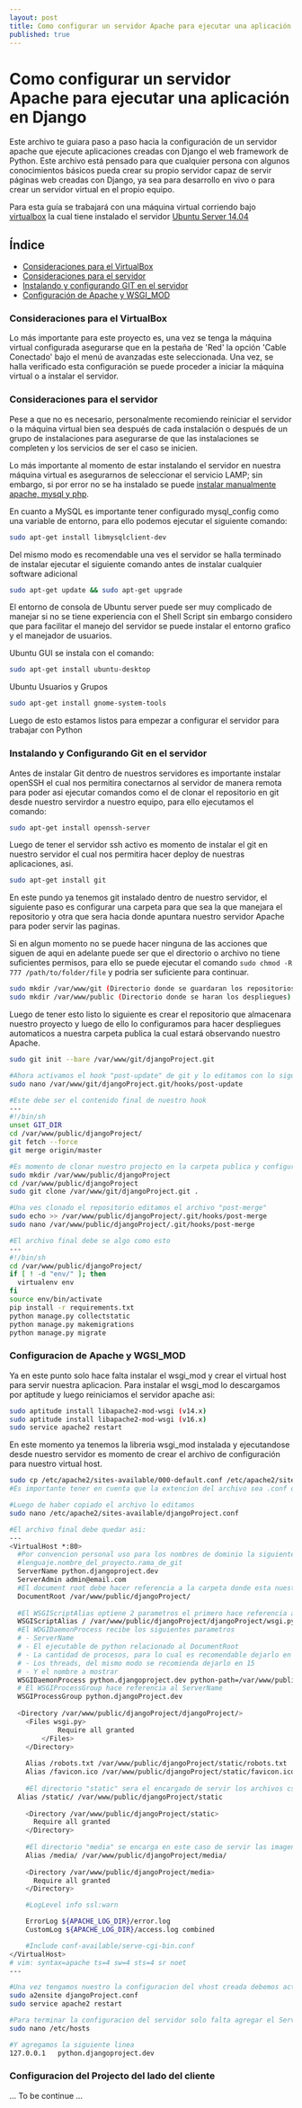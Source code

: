 ```yaml
---
layout: post
title: Como configurar un servidor Apache para ejecutar una aplicación en Django
published: true
---
```


# Como configurar un servidor Apache para ejecutar una aplicación en Django

Este archivo te guiara paso a paso hacia la configuración de un servidor apache que ejecute aplicaciones creadas con Django el web framework de Python. Este archivo está pensado para que cualquier persona con algunos conocimientos básicos pueda crear su propio servidor capaz de servir páginas web creadas con Django, ya sea para desarrollo en vivo o para crear un servidor virtual en el propio equipo.

Para esta guía se trabajará con una máquina virtual corriendo bajo [virtualbox](https://www.virtualbox.org/wiki/Downloads) la cual tiene instalado el servidor [Ubuntu Server 14.04](http://www.ubuntu.com/download/server)

## Índice
- [Consideraciones para el VirtualBox](#consideraciones-para-el-virtualbox)
- [Consideraciones para el servidor](#consideraciones-para-el-servidor)
- [Instalando y configurando GIT en el servidor](#instalando-y-configurando-git-en-el-servidor)
- [Configuración de Apache y WSGI_MOD](#configuracion-de-apache-y-wgsi_mod)

### Consideraciones para el VirtualBox

Lo más importante para este proyecto es, una vez se tenga la máquina virtual configurada asegurarse que en la pestaña de 'Red' la opción 'Cable Conectado' bajo el menú de avanzadas este seleccionada. Una vez, se halla verificado esta configuración se puede proceder a iniciar la máquina virtual o a instalar el servidor.

### Consideraciones para el servidor

Pese a que no es necesario, personalmente recomiendo reiniciar el servidor o la máquina virtual bien sea después de cada instalación o después de un grupo de instalaciones para asegurarse de que las instalaciones se completen y los servicios de ser el caso se inicien.

Lo más importante al momento de estar instalando el servidor en nuestra máquina virtual es asegurarnos de seleccionar el servicio LAMP; sin embargo, si por error no se ha instalado se puede [instalar manualmente apache, mysql y php](https://www.digitalocean.com/community/tutorials/how-to-install-linux-apache-mysql-php-lamp-stack-on-ubuntu).

En cuanto a MySQL es importante tener configurado mysql_config como una variable de entorno, para ello podemos ejecutar el siguiente comando:

```sh
sudo apt-get install libmysqlclient-dev
```

Del mismo modo es recomendable una ves el servidor se halla terminado de instalar ejecutar el siguiente comando antes de instalar cualquier software adicional

```sh
sudo apt-get update && sudo apt-get upgrade
```

El entorno de consola de Ubuntu server puede ser muy complicado de manejar si no se tiene experiencia con el Shell Script sin embargo considero que para facilitar el manejo del servidor se puede instalar el entorno grafico y el manejador de usuarios.

Ubuntu GUI se instala con el comando:
```sh
sudo apt-get install ubuntu-desktop
```
Ubuntu Usuarios y Grupos
```sh
sudo apt-get install gnome-system-tools
```
Luego de esto estamos listos para empezar a configurar el servidor para trabajar con Python

### Instalando y Configurando Git en el servidor

Antes de instalar Git dentro de nuestros servidores es importante instalar openSSH el cual nos permitira conectarnos al servidor de manera remota para poder asi ejecutar comandos como el de clonar el repositorio en git desde nuestro servirdor a nuestro equipo, para ello ejecutamos el comando:

```sh
sudo apt-get install openssh-server 
```
Luego de tener el servidor ssh activo es momento de instalar el git en nuestro servidor el cual nos permitira hacer deploy de nuestras aplicaciones, asi.
```sh
sudo apt-get install git
```
En este pundo ya tenemos git instalado dentro de nuestro servidor, el siguiente paso es configurar una carpeta para que sea la que manejara el repositorio y otra que sera hacia donde apuntara nuestro servidor Apache para poder servir las paginas.

Si en algun momento no se puede hacer ninguna de las acciones que siguen de aqui en adelante puede ser que el directorio o archivo no tiene suficientes permisos, para ello se puede ejecutar el comando `sudo chmod -R 777 /path/to/folder/file` y podria ser suficiente para continuar.

```sh
sudo mkdir /var/www/git (Directorio donde se guardaran los repositorios)
sudo mkdir /var/www/public (Directorio donde se haran los despliegues)
```
Luego de tener esto listo lo siguiente es crear el repositorio que almacenara nuestro proyecto y luego de ello lo configuramos para hacer despliegues automaticos a nuestra carpeta publica la cual estará observando nuestro Apache.

```sh
sudo git init --bare /var/www/git/djangoProject.git

#Ahora activamos el hook "post-update" de git y lo editamos con lo siguiente
sudo nano /var/www/git/djangoProject.git/hooks/post-update

#Este debe ser el contenido final de nuestro hook
---
#!/bin/sh
unset GIT_DIR
cd /var/www/public/djangoProject/
git fetch --force
git merge origin/master

#Es momento de clonar nuestro projecto en la carpeta publica y configurarlo para recivir el projecto de Django
sudo mkdir /var/www/public/djangoProject
cd /var/www/public/djangoProject
sudo git clone /var/www/git/djangoProject.git .

#Una ves clonado el repositorio editamos el archivo "post-merge"
sudo echo >> /var/www/public/djangoProject/.git/hooks/post-merge
sudo nano /var/www/public/djangoProject/.git/hooks/post-merge

#El archivo final debe se algo como esto
---
#!/bin/sh
cd /var/www/public/djangoProject/
if [ ! -d "env/" ]; then
  virtualenv env
fi
source env/bin/activate
pip install -r requirements.txt
python manage.py collectstatic
python manage.py makemigrations
python manage.py migrate
```
### Configuracion de Apache y WGSI_MOD

Ya en este punto solo hace falta instalar el wsgi_mod y crear el virtual host para servir nuestra aplicacion. Para instalar el wsgi_mod lo descargamos por aptitude y luego reiniciamos el servidor apache asi:

```sh
sudo aptitude install libapache2-mod-wsgi (v14.x)
sudo aptitude install libapache2-mod-wsgi (v16.x)
sudo service apache2 restart
```
En este momento ya tenemos la libreria wsgi_mod instalada y ejecutandose desde nuestro servidor es momento de crear el archivo de configuración para nuestro virtual host.

```sh
sudo cp /etc/apache2/sites-available/000-default.conf /etc/apache2/sites-available/djangoProject.conf
#Es importante tener en cuenta que la extencion del archivo sea .conf de lo contrario no funcionará

#Luego de haber copiado el archivo lo editamos
sudo nano /etc/apache2/sites-available/djangoProject.conf

#El archivo final debe quedar asi:
---
<VirtualHost *:80>
  #Por convencion personal uso para los nombres de dominio la siguiente convencion
  #lenguaje.nombre_del_proyecto.rama_de_git
  ServerName python.djangoproject.dev
  ServerAdmin admin@email.com
  #El document root debe hacer referencia a la carpeta donde esta nuestro projecto
  DocumentRoot /var/www/public/djangoProject/
  
  #El WSGIScriptAlias optiene 2 parametros el primero hace referencia a la ruta y el segundo al archivo wsgi.py de nuestro projecto
  WSGIScriptAlias / /var/www/public/djangoProject/djangoProject/wsgi.py
  #El WDGIDaemonProcess recibe los siguientes parametros
  # - ServerName
  # - El ejecutable de python relacionado al DocumentRoot
  # - La cantidad de procesos, para lo cual es recomendable dejarlo en 2
  # - Los threads, del mismo modo se recomienda dejarlo en 15
  # - Y el nombre a mostrar
  WSGIDaemonProcess python.djangoproject.dev python-path=/var/www/public/djangoProject:/var/www/public/djangoProject/venv/lib/python2.7/site-packages processes=2 threads=15 display-name=%{GROUP}
  # El WSGIProcessGroup hace referencia al ServerName
  WSGIProcessGroup python.djangoProject.dev
  
  <Directory /var/www/public/djangoProject/djangoProject/>
    <Files wsgi.py>
			Require all granted
		</Files>
	</Directory>
	
	Alias /robots.txt /var/www/public/djangoProject/static/robots.txt
	Alias /favicon.ico /var/www/public/djangoProject/static/favicon.ico
	
	#El directorio "static" sera el encargado de servir los archivos css, js, etc...
  Alias /static/ /var/www/public/djangoProject/static
	
	<Directory /var/www/public/djangoProject/static>
	  Require all granted
	</Directory>
	
	#El directorio "media" se encarga en este caso de servir las imagenes, videos y demas
	Alias /media/ /var/www/public/djangoProject/media/
	
	<Directory /var/www/public/djangoProject/media>
	  Require all granted
	</Directory>

	#LogLevel info ssl:warn

	ErrorLog ${APACHE_LOG_DIR}/error.log
	CustomLog ${APACHE_LOG_DIR}/access.log combined

	#Include conf-available/serve-cgi-bin.conf
</VirtualHost>
# vim: syntax=apache ts=4 sw=4 sts=4 sr noet
---

#Una vez tengamos nuestro la configuracion del vhost creada debemos activar el host y reiniciar el servicio asi:
sudo a2ensite djangoProject.conf
sudo service apache2 restart

#Para terminar la configuracion del servidor solo falta agregar el ServerName a nuestro host agregando lo siguiente:
sudo nano /etc/hosts

#Y agregamos la siguiente linea
127.0.0.1	python.djangoproject.dev
```

### Configuracion del Projecto del lado del cliente

... To be continue ...
